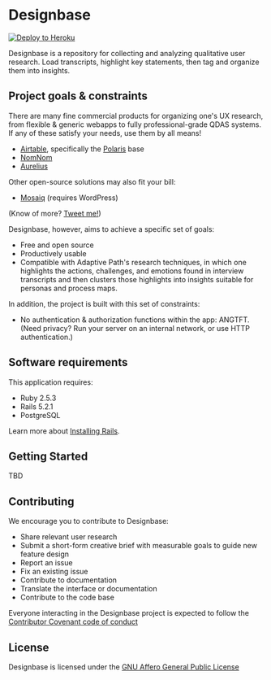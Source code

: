 # Designbase

[![Deploy to Heroku](https://www.herokucdn.com/deploy/button.png)](https://heroku.com/deploy)

Designbase is a repository for collecting and analyzing qualitative user
research. Load transcripts, highlight key statements, then tag and organize
them into insights.

## Project goals & constraints

There are many fine commercial products for organizing one's UX research,
from flexible & generic webapps to fully professional-grade QDAS systems.
If any of these satisfy your needs, use them by all means!

* [Airtable](https://airtable.com/), specifically the [Polaris](https://airtable.com/universe/expShuhNMi0Oc0xpb/polaris-ux-nuggets) base
* [NomNom](https://nomnominsights.com/)
* [Aurelius](https://www.aureliuslab.com/product)

Other open-source solutions may also fit your bill:

* [Mosaiq](https://github.com/NasdaqDesign/Mosaiq) (requires WordPress)

(Know of more? [Tweet me!](https://twitter.com/jonabbett))

Designbase, however, aims to achieve a specific set of goals:

* Free and open source
* Productively usable
* Compatible with Adaptive Path's research techniques, in which one highlights the actions, challenges, and emotions found in interview transcripts and then clusters those highlights into insights suitable for personas and process maps.

In addition, the project is built with this set of constraints:

* No authentication & authorization functions within the app: ANGTFT. (Need privacy? Run your server on an internal network, or use HTTP authentication.)

## Software requirements

This application requires:

- Ruby 2.5.3
- Rails 5.2.1
- PostgreSQL

Learn more about [Installing Rails](http://railsapps.github.io/installing-rails.html).

## Getting Started

TBD

## Contributing

We encourage you to contribute to Designbase:

* Share relevant user research
* Submit a short-form creative brief with measurable goals to guide new feature design
* Report an issue
* Fix an existing issue
* Contribute to documentation
* Translate the interface or documentation
* Contribute to the code base

Everyone interacting in the Designbase project is expected to follow the [Contributor Covenant code of conduct](https://www.contributor-covenant.org/version/1/4/code-of-conduct)

## License

Designbase is licensed under the [GNU Affero General Public License](https://github.com/jabbett/designbase/blob/master/LICENSE)
